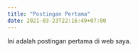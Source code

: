 ```yaml
---
title: "Postingan Pertama"
date: 2021-03-23T22:16:49+07:00
---
```

Ini adalah postingan pertama di web saya.
